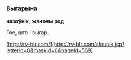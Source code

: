 ### Выгарына
**назоўнік, жаночы род**

Тое, што і выгар.

<a rel="author">[http://rv-blr.com/](http://rv-blr.com/slounik.jsp?letterId=0&maskId=0&pageId=569)</a>
